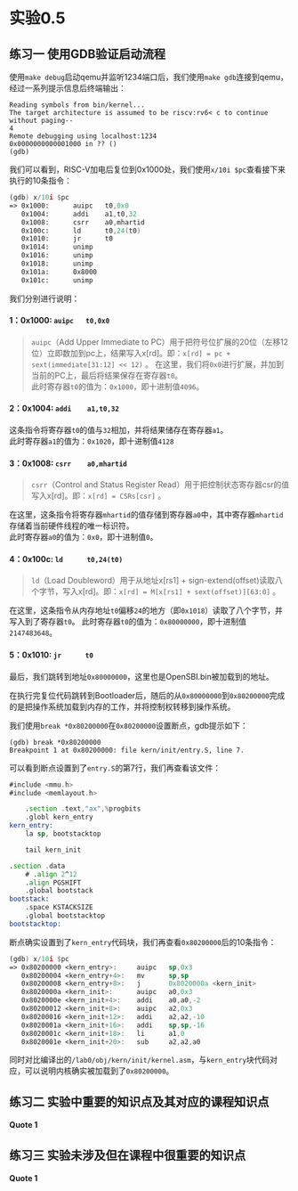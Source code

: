 # 实验0.5 
## 练习一 使用GDB验证启动流程
使用`make debug`启动qemu并监听1234端口后，我们使用`make gdb`连接到qemu，经过一系列提示信息后终端输出：
```
Reading symbols from bin/kernel...
The target architecture is assumed to be riscv:rv6< c to continue without paging--
4
Remote debugging using localhost:1234
0x0000000000001000 in ?? ()
(gdb) 
```
我们可以看到，RISC-V加电后复位到0x1000处，我们使用`x/10i $pc`查看接下来执行的10条指令：
```asm
(gdb) x/10i $pc
=> 0x1000:      auipc   t0,0x0
   0x1004:      addi    a1,t0,32
   0x1008:      csrr    a0,mhartid
   0x100c:      ld      t0,24(t0)
   0x1010:      jr      t0
   0x1014:      unimp
   0x1016:      unimp
   0x1018:      unimp
   0x101a:      0x8000
   0x101c:      unimp
```
我们分别进行说明：

#### 1：0x1000:      `auipc   t0,0x0`
> `auipc`（Add Upper Immediate to PC）用于把符号位扩展的20位（左移12位）立即数加到pc上，结果写入x[rd]。即：`x[rd] = pc + sext(immediate[31:12] << 12)` 。
在这里，我们将`0x0`进行扩展，并加到当前的PC上，最后将结果保存在寄存器`t0`。    
此时寄存器`t0`的值为：`0x1000`，即十进制值`4096`。

#### 2：0x1004:      `addi    a1,t0,32`
这条指令将寄存器`t0`的值与`32`相加，并将结果储存在寄存器`a1`。    
此时寄存器`a1`的值为：`0x1020`，即十进制值`4128`

#### 3：0x1008:      `csrr    a0,mhartid`
> `csrr`（Control and Status Register Read）用于把控制状态寄存器csr的值写入x[rd]。即：`x[rd] = CSRs[csr]` 。

在这里，这条指令将寄存器`mhartid`的值存储到寄存器`a0`中，其中寄存器`mhartid`存储着当前硬件线程的唯一标识符。    
此时寄存器`a0`的值为：`0x0`，即十进制值`0`。

#### 4：0x100c:      `ld      t0,24(t0)`
> `ld`（Load Doubleword）用于从地址x[rs1] + sign-extend(offset)读取八个字节，写入x[rd]。即：`x[rd] = M[x[rs1] + sext(offset)][63:0]` 。

在这里，这条指令从内存地址`t0`偏移`24`的地方（即`0x1018`）读取了八个字节，并写入到了寄存器`t0`。
此时寄存器`t0`的值为：`0x80000000`，即十进制值`2147483648`。

#### 5：0x1010:      `jr      t0`
最后，我们跳转到地址`0x80000000`，这里也是OpenSBI.bin被加载到的地址。

在执行完复位代码跳转到Bootloader后，随后的从`0x80000000`到`0x80200000`完成的是把操作系统加载到内存的工作，并将控制权转移到操作系统。

我们使用`break *0x80200000`在`0x80200000`设置断点，gdb提示如下：
```
(gdb) break *0x80200000
Breakpoint 1 at 0x80200000: file kern/init/entry.S, line 7.
```
可以看到断点设置到了`entry.S`的第7行，我们再查看该文件：
```asm
#include <mmu.h>
#include <memlayout.h>

    .section .text,"ax",%progbits
    .globl kern_entry
kern_entry:
    la sp, bootstacktop

    tail kern_init

.section .data
    # .align 2^12
    .align PGSHIFT
    .global bootstack
bootstack:
    .space KSTACKSIZE
    .global bootstacktop
bootstacktop:
```
断点确实设置到了`kern_entry`代码块，我们再查看`0x80200000`后的10条指令：
```asm
(gdb) x/10i $pc
=> 0x80200000 <kern_entry>:     auipc   sp,0x3
   0x80200004 <kern_entry+4>:   mv      sp,sp
   0x80200008 <kern_entry+8>:   j       0x8020000a <kern_init>
   0x8020000a <kern_init>:      auipc   a0,0x3
   0x8020000e <kern_init+4>:    addi    a0,a0,-2
   0x80200012 <kern_init+8>:    auipc   a2,0x3
   0x80200016 <kern_init+12>:   addi    a2,a2,-10
   0x8020001a <kern_init+16>:   addi    sp,sp,-16
   0x8020001c <kern_init+18>:   li      a1,0
   0x8020001e <kern_init+20>:   sub     a2,a2,a0
```
同时对比编译出的`/lab0/obj/kern/init/kernel.asm`，与`kern_entry`块代码对应，可以说明内核确实被加载到了`0x80200000`。

## 练习二 实验中重要的知识点及其对应的课程知识点
#### Quote 1 

## 练习三 实验未涉及但在课程中很重要的知识点
#### Quote 1